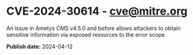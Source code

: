# CVE-2024-30614 - cve@mitre.org

An issue in Ametys CMS v4.5.0 and before allows attackers to obtain sensitive information via exposed resources to the error scope.

**Publish date:** 2024-04-12

